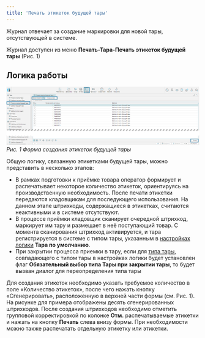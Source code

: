 ```yaml
---
title: 'Печать этикеток будущей тары'
---
```


Журнал отвечает за создание маркировки для новой тары, отсутствующей в системе.

Журнал доступен из меню **Печать-Тара-Печать этикеток будущей тары** (Рис. 1)

## Логика работы

![](img/printfuturecontainers1.png)<br/>
_Рис. 1 Форма создания этикеток будущей тары_

Общую логику, связанную этикетками будущей тары, можно представить в несколько этапов:
- В рамках подготовки к приёмке товара оператор формирует и распечатывает некоторое количество этикеток, 
  ориентируясь на производственную необходимость. После печати этикетки передаются кладовщикам для последующего 
  использования. На данном этапе штрихкоды, содержащиеся в этикетках, считаются неактивными и в системе отсутствуют. 
- В процессе приёмки кладовщик сканирует очередной штрихкод, маркирует им тару и размещает в неё поступающий товар. С
  момента сканирования штрихкод активируется, и тара регистрируется в системе с типом тары, указанным в 
  [настройках логики](../../wmssettings/options.md#вкладка-основные) **Тара по умолчанию**. 
- При закрытии процесса приемки в тару, если для [типа тары](containertypes.md), совпадающего с типом тары в 
  настройках логики будет установлен флаг **Обязательный выбор типа Тары при закрытии тары**, то будет вызван диалог 
  для переопределения типа тары   

Для создания этикеток необходимо указать требуемое количество в поле «Количество этикеток», после чего нажать кнопку
«Сгенерировать», расположенную в верхней части формы (см. Рис. 1). На рисунке для примера отображены десять
сгенерированных штрихкодов. После создания штрихкодов необходимо отметить групповой корректировкой по колонке 
**Отм.** распечатываемые этикетки и нажать на кнопку **Печать** слева внизу формы. При необходимости можно также 
распечатать отдельную этикетку или этикетки. 